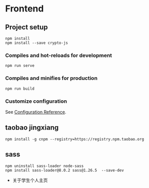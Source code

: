# Frontend

## Project setup
```
npm install
npm install --save crypto-js
```

### Compiles and hot-reloads for development
```
npm run serve
```

### Compiles and minifies for production
```
npm run build
```

### Customize configuration
See [Configuration Reference](https://cli.vuejs.org/config/).


## taobao jingxiang
```
npm install -g cnpm --registry=https://registry.npm.taobao.org
```

## sass
```
npm uninstall sass-loader node-sass
npm install sass-loader@8.0.2 sass@1.26.5  --save-dev
```

* 关于学生个人主页


